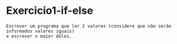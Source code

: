 # Exercicio1-if-else

    Escrever um programa que ler 2 valores (considere que não serão informados valores iguais)	
    e escrever o maior deles.


